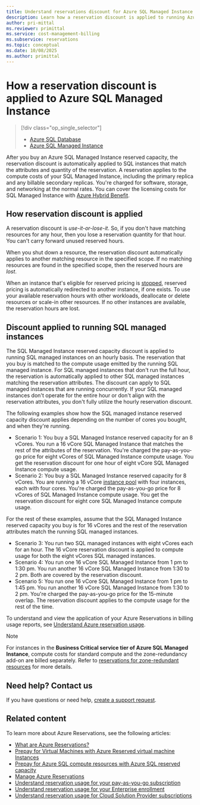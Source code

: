 ```yaml
---
title: Understand reservations discount for Azure SQL Managed Instance
description: Learn how a reservation discount is applied to running Azure SQL Managed Instance. The discount is applied to these instances on an hourly basis.
author: pri-mittal
ms.reviewer: primittal
ms.service: cost-management-billing
ms.subservice: reservations
ms.topic: conceptual
ms.date: 10/08/2025
ms.author: primittal
---
```


# How a reservation discount is applied to Azure SQL Managed Instance

> [!div class="op_single_selector"]
> * [Azure SQL Database](understand-reservation-charges.md)
> * [Azure SQL Managed Instance](understand-reservation-charges-sql-managed-instance.md)

After you buy an Azure SQL Managed Instance reserved capacity, the reservation discount is automatically applied to SQL instances that match the attributes and quantity of the reservation. A reservation applies to the compute costs of your SQL Managed Instance, including the primary replica and any billable secondary replicas. You're charged for software, storage, and networking at the normal rates. You can cover the licensing costs for SQL Managed Instance with [Azure Hybrid Benefit](https://azure.microsoft.com/pricing/hybrid-benefit/).

## How reservation discount is applied

A reservation discount is *use-it-or-lose-it*. So, if you don't have matching resources for any hour, then you lose a reservation quantity for that hour. You can't carry forward unused reserved hours.

When you shut down a resource, the reservation discount automatically applies to another matching resource in the specified scope. If no matching resources are found in the specified scope, then the reserved hours are *lost*.

When an instance that's eligible for reserved pricing is [stopped](/azure/azure-sql/managed-instance/instance-stop-start-how-to#reservation-pricing), reserved pricing is automatically redirected to another instance, if one exists. To use your available reservation hours with other workloads, deallocate or delete resources or scale-in other resources. If no other instances are available, the reservation hours are lost.

## Discount applied to running SQL managed instances

The SQL Managed Instance reserved capacity discount is applied to running SQL managed instances on an hourly basis. The reservation that you buy is matched to the compute usage emitted by the running SQL managed instance. For SQL managed instances that don't run the full hour, the reservation is automatically applied to other SQL managed instances matching the reservation attributes. The discount can apply to SQL managed instances that are running concurrently. If your SQL managed instances don't operate for the entire hour or don't align with the reservation attributes, you don't fully utilize the hourly reservation discount.

The following examples show how the SQL managed instance reserved capacity discount applies depending on the number of cores you bought, and when they're running.

- Scenario 1: You buy a SQL Managed Instance reserved capacity for an 8 vCores. You run a 16 vCore SQL Managed Instance that matches the rest of the attributes of the reservation. You're charged the pay-as-you-go price for eight vCores of SQL Managed Instance compute usage. You get the reservation discount for one hour of eight vCore SQL Managed Instance compute usage.
- Scenario 2: You buy a SQL Managed Instance reserved capacity for 8 vCores. You are running a 16 vCore [instance pool](/azure/azure-sql/managed-instance/instance-pools-overview) with four instances, each with four cores. You're charged the pay-as-you-go price for 8 vCores of SQL Managed Instance compute usage. You get the reservation discount for eight core SQL Managed Instance compute usage.

For the rest of these examples, assume that the SQL Managed Instance reserved capacity you buy is for 16 vCores and the rest of the reservation attributes match the running SQL managed instances.

- Scenario 3: You run two SQL managed instances with eight vCores each for an hour. The 16 vCore reservation discount is applied to compute usage for both the eight vCores SQL managed instances.
- Scenario 4: You run one 16 vCore SQL Managed Instance from 1 pm to 1:30 pm. You run another 16 vCore SQL Managed Instance from 1:30 to 2 pm. Both are covered by the reservation discount.
- Scenario 5: You run one 16 vCore SQL Managed Instance from 1 pm to 1:45 pm. You run another 16 vCore SQL Managed Instance from 1:30 to 2 pm. You're charged the pay-as-you-go price for the 15-minute overlap. The reservation discount applies to the compute usage for the rest of the time.

To understand and view the application of your Azure Reservations in billing usage reports, see [Understand Azure reservation usage](understand-reserved-instance-usage-ea.md).

> [!NOTE]
> For instances in the **Business Critical service tier of Azure SQL Managed Instance**, compute costs for standard compute and the zone-redundancy add-on are billed separately. Refer to [reservations for zone-redundant resources](/azure/azure-sql/database/reservations-discount-overview#reservations-for-zone-redundant-resources) for more details.


## Need help? Contact us

If you have questions or need help,  [create a support request](https://go.microsoft.com/fwlink/?linkid=2083458).

## Related content

To learn more about Azure Reservations, see the following articles:

- [What are Azure Reservations?](save-compute-costs-reservations.md)
- [Prepay for Virtual Machines with Azure Reserved virtual machine Instances](/azure/virtual-machines/prepay-reserved-vm-instances)
- [Prepay for Azure SQL compute resources with Azure SQL reserved capacity](/azure/azure-sql/database/reserved-capacity-overview)
- [Manage Azure Reservations](manage-reserved-vm-instance.md)
- [Understand reservation usage for your pay-as-you-go subscription](understand-reserved-instance-usage.md)
- [Understand reservation usage for your Enterprise enrollment](understand-reserved-instance-usage-ea.md)
- [Understand reservation usage for Cloud Solution Provider subscriptions](/partner-center/azure-reservations)
